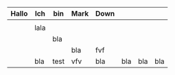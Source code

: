 | Hallo | Ich  | bin  | Mark | Down |     |     |     |
| ----- | ---- | ---- | ---- | ---- | --- | --- | --- |
|       |      |      |      |      |     |     |     |
|       | lala |      |      |      |     |     |     |
|       |      | bla  |      |      |     |     |     |
|       |      |      | bla  | fvf  |     |     |     |
|       | bla  | test | vfv  | bla  | bla | bla | bla |
